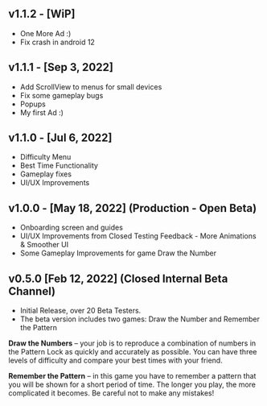 ## v1.1.2  - [WiP]

* One More Ad :)
* Fix crash in android 12 

## v1.1.1  - [Sep 3, 2022] 

* Add ScrollView to menus for small devices
* Fix some gameplay bugs
* Popups
* My first Ad :) 


## v1.1.0  - [Jul 6, 2022]

* Difficulty Menu
* Best Time Functionality
* Gameplay fixes
* UI/UX Improvements

## v1.0.0 - [May 18, 2022] (Production - Open Beta)

* Onboarding screen and guides
* UI/UX Improvements from Closed Testing Feedback - More Animations & Smoother UI
* Some Gameplay Improvements for game Draw the Number

## v0.5.0 [Feb 12, 2022] (Closed Internal Beta Channel)

* Initial Release, over 20 Beta Testers.
* The beta version includes two games: Draw the Number and Remember the Pattern


**Draw the Numbers** – your job is to reproduce a combination of numbers in the Pattern Lock as quickly and accurately as possible. You can have three levels of difficulty and compare your best times with your friend.

**Remember the Pattern** – in this game you have to remember a pattern that you will be shown for a short period of time. The longer you play, the more complicated it becomes. Be careful not to make any mistakes!
